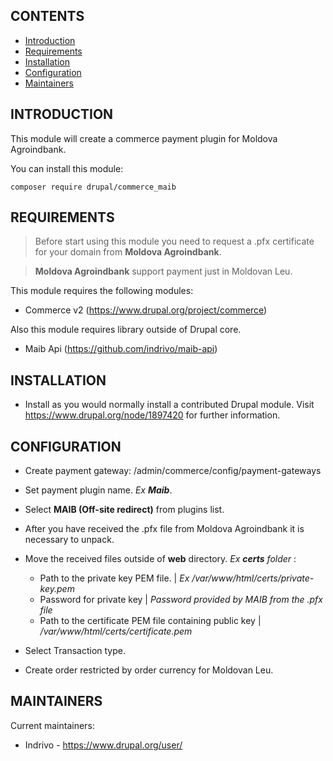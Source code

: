 CONTENTS
---------------------

 * [Introduction](#introduction)
 * [Requirements](#requirements)
 * [Installation](#installation)
 * [Configuration](#configuration)
 * [Maintainers](#maintainers)


INTRODUCTION
------------

This module will create a commerce payment plugin for Moldova Agroindbank.

You can install this module: 

```
composer require drupal/commerce_maib
```

REQUIREMENTS
------------

>Before start using this module you need to request a .pfx certificate for your domain from **Moldova Agroindbank**.

>**Moldova Agroindbank** support payment just in Moldovan Leu.

This module requires the following modules:

* Commerce v2 (https://www.drupal.org/project/commerce)

 Also this module requires library outside of Drupal core.

* Maib Api (https://github.com/indrivo/maib-api)

INSTALLATION
------------

 * Install as you would normally install a contributed Drupal module. Visit
   https://www.drupal.org/node/1897420 for further information.

CONFIGURATION
-------------
 
 * Create payment gateway: /admin/commerce/config/payment-gateways

 * Set payment plugin name. *Ex **Maib***.

 * Select **MAIB (Off-site redirect)** from plugins list.

 * After you have received the .pfx file from Moldova Agroindbank it is necessary to unpack.

 * Move the received files outside of **web** directory. *Ex **certs** folder* : 
   
   - Path to the private key PEM file. | *Ex /var/www/html/certs/private-key.pem*
   - Password for private key | *Password provided by MAIB from the .pfx file*
   - Path to the certificate PEM file containing public key | */var/www/html/certs/certificate.pem*

 * Select Transaction type.

 * Create order restricted by order currency for Moldovan Leu.

MAINTAINERS
-----------

Current maintainers:
 * Indrivo - https://www.drupal.org/user/